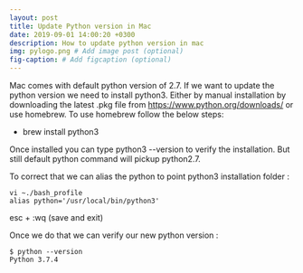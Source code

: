 ```yaml
---
layout: post
title: Update Python version in Mac
date: 2019-09-01 14:00:20 +0300
description: How to update python version in mac
img: pylogo.png # Add image post (optional)
fig-caption: # Add figcaption (optional)
---
```


Mac comes with default python version of 2.7. If we want to update the python version we need to install python3.
Either by manual installation by downloading the latest .pkg file from https://www.python.org/downloads/ or use homebrew.
To use homebrew follow the below steps:
* brew install python3

Once installed you can type python3 --version to verify the installation.
But still default python command will pickup python2.7.

To correct that we can alias the python to point python3 installation folder :
```
vi ~./bash_profile
alias python='/usr/local/bin/python3'
```
esc + :wq (save and exit)

Once we do that we can verify our new python version :
```
$ python --version
Python 3.7.4
```

